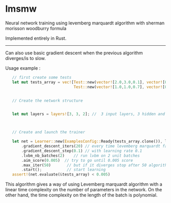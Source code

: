 # lmsmw

Neural network training using levemberg marquardt algorithm with sherman morisson woodburry formula

Implemented entirely in Rust.

---

Can also use basic gradient descent when the previous algorithm diverges/is to slow.


Usage example :



 ```rust
    // first create some tests
    let mut tests_array = vec![Test::new(vector![2.0,3.0,0.1], vector![0.1, 0.5]),
                               Test::new(vector![1.0,1.0,0.7], vector![0.5, 1.0])];


    // Create the network structure


    let mut layers = layers![3, 3, 2]; //  3 input layers, 3 hidden and 2 output layers.



    // Create and launch the trainer

    let net = Learner::new(ExamplesConfig::Ready(tests_array.clone()), layers)
        .gradient_descent_iters(20) // every time levemberg marquardt fails, run 20 iterations of GD
        .gradient_descent_step(0.1) // with learning rate 0.1
        .lvbm_nb_batches(2)    // run lvbm on 2 unit batches
        .aim_score(0.005)  // try to go until 0.005 score
        .max_iter(50)       // but if it diverges stop after 50 algorithm changes
        .start();           // start learning
    assert!(net.evaluate(&tests_array) < 0.005)
 ```

This algorithm gives a way of using Levemberg marquardt algorithm with a linear time complexity on the number of parameters in the network.
On the other hand, the time complexity on the length of the batch is polynomial.


